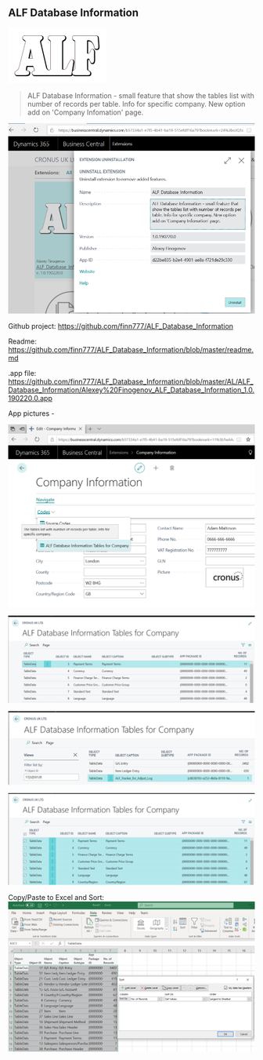 ## ALF Database Information
![](media/ALFlogo.png)
> ALF Database Information - small feature that show the tables list with number of records per table. Info for specific company. New option add on 'Company Infomation' page.

![](media/ALF_Database_Information01.png)

Github project: <https://github.com/finn777/ALF_Database_Information>
 
Readme: <https://github.com/finn777/ALF_Database_Information/blob/master/readme.md>
 
.app file: <https://github.com/finn777/ALF_Database_Information/blob/master/AL/ALF_Database_Information/Alexey%20Finogenov_ALF_Database_Information_1.0.190220.0.app> 

App pictures -

![](media/ALF_Database_Information02.png)

![](media/ALF_Database_Information03.png)

![](media/ALF_Database_Information04.png)

![](media/ALF_Database_Information05.png)

Copy/Paste to Excel and Sort:
![](media/ALF_Database_Information06.png)

